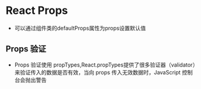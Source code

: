 # React Props

- 可以通过组件类的defaultProps属性为props设置默认值

## Props 验证

- Props 验证使用 propTypes,React.propTypes提供了很多验证器（validator）来验证传入的数据是否有效，当向 props 传入无效数据时，JavaScript 控制台会抛出警告